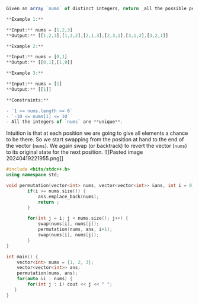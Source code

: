 ```js
Given an array `nums` of distinct integers, return _all the possible permutations_. You can return the answer in **any order**.

**Example 1:**

**Input:** nums = [1,2,3]
**Output:** [[1,2,3],[1,3,2],[2,1,3],[2,3,1],[3,1,2],[3,2,1]]

**Example 2:**

**Input:** nums = [0,1]
**Output:** [[0,1],[1,0]]

**Example 3:**

**Input:** nums = [1]
**Output:** [[1]]

**Constraints:**

- `1 <= nums.length <= 6`
- `-10 <= nums[i] <= 10`
- All the integers of `nums` are **unique**.
```

Intuition is that at each position we are going to give all elements a chance to be there. So we start swapping from the position at hand to the end of the vector (`nums`). We again swap (or backtrack) to revert the vector (`nums`) to its original state for the next position.
![[Pasted image 20240419221955.png]]
```cpp
#include <bits/stdc++.h>
using namespace std;

void permutation(vector<int> nums, vector<vector<int>> &ans, int i = 0) {
        if(i >= nums.size()) {
            ans.emplace_back(nums);
            return ;
        }

        for(int j = i; j < nums.size(); j++) {
            swap(nums[i], nums[j]);
            permutation(nums, ans, i+1);
            swap(nums[i], nums[j]);
        }
}

int main() {
	vector<int> nums = {1, 2, 3};
	vector<vector<int>> ans;
    permutation(nums, ans);
    for(auto &i : nums) {
	    for(int j : i) cout << j << " ";
   }
}
```